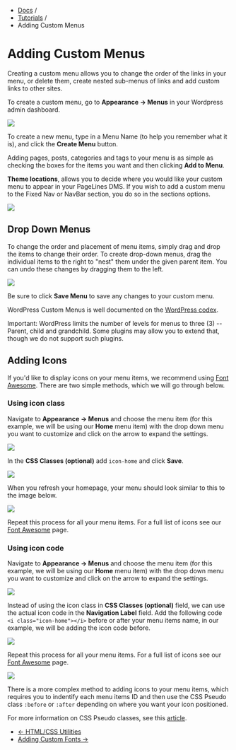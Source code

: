 <div class="row-fluid">
	<div class="span12">
		<ul class="breadcrumb">
  			<li><a href="http://docs.pagelines.com/">Docs</a> <span class="divider">/</span></li>
  			<li><a href="http://docs.pagelines.com/tutorials">Tutorials</a> <span class="divider">/</span></li>
  			<li class="active">Adding Custom Menus</li>
		</ul>
	</div>
</div>

# Adding Custom Menus #

Creating a custom menu allows you to change the order of the links in your menu, or delete them, create nested sub-menus of links and add custom links to other sites.

To create a custom menu, go to **Appearance &rarr; Menus** in your Wordpress admin dashboard.

![](https://raw.github.com/pagelines/Docs/master/gh-pages-template/public/img/create-menu.png)

To create a new menu, type in a Menu Name (to help you remember what it is), and click the **Create Menu** button.

Adding pages, posts, categories and tags to your menu is as simple as checking the boxes for the items you want and then clicking **Add to Menu**.

**Theme locations**, allows you to decide where you would like your custom menu to appear in your PageLines DMS. If you wish to add a custom menu to the Fixed Nav or NavBar section, you do so in the sections options.

![](https://raw.github.com/pagelines/Docs/master/gh-pages-template/public/img/custom-menus.png)

## Drop Down Menus ##

To change the order and placement of menu items, simply drag and drop the items to change their order. To create drop-down menus, drag the individual items to the right to "nest" them under the given parent item. You can undo these changes by dragging them to the left.

![](https://raw.github.com/pagelines/Docs/master/gh-pages-template/public/img/child-menu.gif)

Be sure to click **Save Menu** to save any changes to your custom menu.

WordPress Custom Menus is well documented on the [WordPress codex](http://codex.wordpress.org/Appearance_Menus_SubPanel).

Important:  WordPress limits the number of levels for menus to three (3) -- Parent, child and grandchild. Some plugins may allow you to extend that, though we do not support such plugins.

## Adding Icons ##

If you'd like to display icons on your menu items, we recommend using [Font Awesome](http://docs.pagelines.com/tutorials/font-awesome). There are two simple methods, which we will go through below.

### Using icon class ###

Navigate to **Appearance &rarr; Menus** and choose the menu item (for this example, we will be using our **Home** menu item) with the drop down menu you want to customize and click on the arrow to expand the settings.

![](https://raw.github.com/pagelines/Docs/master/gh-pages-template/public/img/custom-menu-icon-example1.jpg)

In the **CSS Classes (optional)** add `icon-home` and click **Save**.

![](https://raw.github.com/pagelines/Docs/master/gh-pages-template/public/img/custom-menu-icon-example3.jpg)

When you refresh your homepage, your menu should look similar to this to the image below.

![](https://raw.github.com/pagelines/Docs/master/gh-pages-template/public/img/custom-menu-icon-example2.jpg)

Repeat this process for all your menu items. For a full list of icons see our [Font Awesome](http://docs.pagelines.com/tutorials/font-awesome) page.

### Using icon code ###

Navigate to **Appearance &rarr; Menus** and choose the menu item (for this example, we will be using our **Home** menu item) with the drop down menu you want to customize and click on the arrow to expand the settings.

![](https://raw.github.com/pagelines/Docs/master/gh-pages-template/public/img/custom-menu-icon-example1.jpg)

Instead of using the icon class in **CSS Classes (optional)** field, we can use the actual icon code in the **Navigation Label** field. Add the following code `<i class="icon-home"></i>` before or after your menu items name, in our example, we will be adding the icon code before.

![](https://raw.github.com/pagelines/Docs/master/gh-pages-template/public/img/custom-menu-icon-example4.jpg)

Repeat this process for all your menu items. For a full list of icons see our [Font Awesome](http://docs.pagelines.com/tutorials/font-awesome) page.

![](https://raw.github.com/pagelines/Docs/master/gh-pages-template/public/img/custom-menu-icon-example2.jpg)

There is a more complex method to adding icons to your menu items, which requires you to indentify each menu items ID and then use the CSS Pseudo class `:before` or `:after` depending on where you want your icon positioned.

For more information on CSS Pseudo classes, see this [article](http://css-tricks.com/pseudo-class-selectors/).

<div class="row-fluid">
	<div class="span12">
		<ul class="pager">
			<li class="pull-left"><a href="http://docs.pagelines.com/tutorials/html-css-utilities">&larr; HTML/CSS Utilities</a></li>
  			<li class="pull-right"><a href="http://docs.pagelines.com/tutorials/adding-custom-fonts">Adding Custom Fonts &rarr;</a></li>
		</ul>
	</div>
</div>